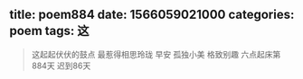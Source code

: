 title: poem884
date: 1566059021000
categories: poem
tags: 这
---
> 这起起伏伏的鼓点
最惹得相思玲珑
早安
孤独小美
格致别趣
六点起床第884天 迟到86天